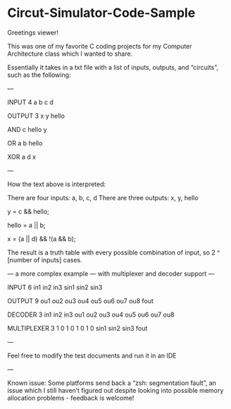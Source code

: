 # Circut-Simulator-Code-Sample
Greetings viewer!

This was one of my favorite C coding projects for my Computer Architecture class which I wanted to share.

Essentially it takes in a txt file with a list of inputs, outputs, and “circuits”, such as the following:

—

INPUT 4 a b c d

OUTPUT 3 x y hello

AND c hello y

OR a b hello

XOR a d x

—

How the text above is interpreted:

There are four inputs: a, b, c, d
There are three outputs: x, y, hello

y = c && hello;

hello = a || b;

x = (a || d) && !(a && b);

The result is a truth table with every possible combination of input, so 2 ^ [number of inputs] cases.

— a more complex example — with multiplexer and decoder support —

INPUT 6 in1 in2 in3 sin1 sin2 sin3

OUTPUT 9 ou1 ou2 ou3 ou4 ou5 ou6 ou7 ou8 fout

DECODER 3 in1 in2 in3 ou1 ou2 ou3 ou4 ou5 ou6 ou7 ou8

MULTIPLEXER 3   1 0 1 0 1 0 1 0     sin1 sin2 sin3 fout

—

Feel free to modify the test documents and run it in an IDE

—

Known issue: Some platforms send back a “zsh: segmentation fault”, an issue which I still haven’t figured out despite looking into possible memory allocation problems - feedback is welcome!
